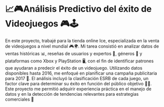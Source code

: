 #  📈🎮Análisis Predictivo del éxito de Videojuegos 🎮🕹️
En este proyecto, trabajé para la tienda online Ice, especializada en la venta de videojuegos a nivel mundial 🎮🌍. Mi tarea consistió en analizar datos de ventas históricas 📊, reseñas de usuarios y expertos 📝, géneros 🎯 y plataformas como Xbox y PlayStation 🖥️, con el fin de identificar patrones que ayudaran a predecir el éxito de un videojuego. Utilizando datos disponibles hasta 2016, me enfoqué en planificar una campaña publicitaria para 2017 📅. El análisis incluyó la clasificación ESRB de cada juego, un factor clave para determinar su éxito en función del público objetivo 🎯👾. Este proyecto me permitió adquirir experiencia práctica en el manejo de datos y en la detección de tendencias relevantes para estrategias comerciales 🚀
